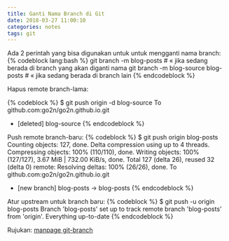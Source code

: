```yaml
---
title: Ganti Nama Branch di Git
date: 2018-03-27 11:00:10
categories: notes
tags: git
---
```


Ada 2 perintah yang bisa digunakan untuk untuk mengganti nama branch:
{% codeblock lang:bash %}
git branch -m blog-posts # « jika sedang berada di branch yang akan diganti nama
git branch -m blog-source blog-posts # « jika sedang berada di branch lain
{% endcodeblock %}

<!-- more -->Hapus remote branch-lama:
{% codeblock %}
$ git push origin -d blog-source
To github.com:go2n/go2n.github.io.git
 - [deleted]         blog-source
{% endcodeblock %}

Push remote branch-baru:
{% codeblock %}
$ git push origin blog-posts 
Counting objects: 127, done.
Delta compression using up to 4 threads.
Compressing objects: 100% (110/110), done.
Writing objects: 100% (127/127), 3.67 MiB | 732.00 KiB/s, done.
Total 127 (delta 26), reused 32 (delta 0)
remote: Resolving deltas: 100% (26/26), done.
To github.com:go2n/go2n.github.io.git
 * [new branch]      blog-posts -> blog-posts
{% endcodeblock %}

Atur upstream untuk branch baru:
{% codeblock %}
$ git push -u origin blog-posts 
Branch 'blog-posts' set up to track remote branch 'blog-posts' from 'origin'.
Everything up-to-date
{% endcodeblock %}

Rujukan: [manpage git-branch](https://mirrors.edge.kernel.org/pub/software/scm/git/docs/git-branch.html)
